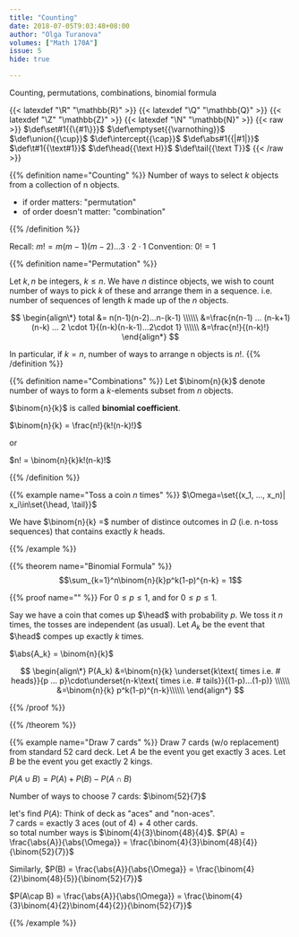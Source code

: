 ```yaml
---
title: "Counting"
date: 2018-07-05T9:03:48+08:00
author: "Olga Turanova"
volumes: ["Math 170A"]
issue: 5
hide: true

---
```


Counting, permutations, combinations, binomial formula

<!--more-->

<div class="latex-macros">
  {{< latexdef "\R" "\mathbb{R}" >}}
  {{< latexdef "\Q" "\mathbb{Q}" >}}
  {{< latexdef "\Z" "\mathbb{Z}" >}}
  {{< latexdef "\N" "\mathbb{N}" >}}
  {{< raw >}}
    $\def\set#1{{\{#1\}}}$
    $\def\emptyset{{\varnothing}}$
    $\def\union{{\cup}}$  
    $\def\intercept{{\cap}}$  
    $\def\abs#1{{|#1|}}$  
    $\def\t#1{{\text#1}}$  
    $\def\head{{\text H}}$  
    $\def\tail{{\text T}}$  
  {{< /raw >}}
</div>

{{% definition name="Counting" %}} 
Number of ways to select $k$ objects from a collection of n objects.

- if order matters: "permutation"
- of order doesn't matter: "combination"

{{% /definition %}}


Recall: $m != m(m-1)(m-2) ... 3 \cdot 2 \cdot 1$
Convention: $0!=1$

{{% definition name="Permutation" %}} 

Let $k, n$ be integers, $k \leq n$. We have $n$ distince objects, we wish to count number of ways to pick $k$ of these and arrange them in a sequence.
i.e. number of sequences of length $k$ made up of the $n$ objects.

$$
\begin{align\*}
total &= n(n-1)(n-2)...n-(k-1) \\\\\\
&=\frac{n(n-1) ... (n-k+1)(n-k) ... 2 \cdot 1}{(n-k)(n-k-1)...2\cdot 1} \\\\\\
&=\frac{n!}{(n-k)!}
\end{align*}
$$

In particular, if $k = n$, number of ways to arrange n objects is $n!$.
{{% /definition %}}

{{% definition name="Combinations" %}}
Let $\binom{n}{k}$ denote number of ways to form a $k$-elements subset from $n$ objects.

$\binom{n}{k}$ is called **binomial coefficient**.

$\binom{n}{k} = \frac{n!}{k!(n-k)!}$

or

$n! = \binom{n}{k}k!(n-k)!$

{{% /definition %}}

{{% example name="Toss a coin $n$ times" %}} 
$\Omega=\set{(x_1, ..., x_n)| x_i\in\set{\head, \tail}}$

We have $\binom{n}{k} =$ number of distince outcomes in $\Omega$ (i.e. n-toss sequences) that contains exactly $k$ heads.

{{% /example %}}

{{% theorem name="Binomial Formula" %}} 
$$\sum_{k=1}^n\binom{n}{k}p^k(1-p)^{n-k} = 1$$


{{% proof name="" %}} 
For $0 \leq p \leq 1$, and for $0 \leq p \leq 1$.

Say we have a coin that  comes up $\head$ with probability $p$. We toss it $n$ times, the tosses are independent (as usual). Let $A_k$ be the event that $\head$ compes up exactly $k$ times.

$\abs{A_k} = \binom{n}{k}$

$$
\begin{align\*}
P(A_k) &=\binom{n}{k} \underset{k\text{ times i.e. # heads}}{p ... p}\cdot\underset{n-k\text{ times i.e. # tails}}{(1-p)...(1-p)} \\\\\\
&=\binom{n}{k} p^k(1-p)^{n-k}\\\\\\
\end{align*}
$$

{{% /proof %}}

{{% /theorem %}}

{{% example name="Draw 7 cards" %}} 
Draw 7 cards (w/o replacement) from standard 52 card deck.
Let $A$ be the event you get exactly 3 aces.
Let $B$ be the event you get exactly 2 kings.

$P(A\cup B) = P(A) + P(B) - P(A\cap B)$

Number of ways to choose 7 cards: $\binom{52}{7}$

let's find $P(A)$:
Think of deck as "aces" and "non-aces". <br>
7 cards = exactly 3 aces (out of 4) + 4 other cards. <br>
so total number ways is $\binom{4}{3}\binom{48}{4}$.
$P(A) = \frac{\abs{A}}{\abs{\Omega}} = \frac{\binom{4}{3}\binom{48}{4}}{\binom{52}{7}}$

Similarly,
$P(B) = \frac{\abs{A}}{\abs{\Omega}} = \frac{\binom{4}{2}\binom{48}{5}}{\binom{52}{7}}$

$P(A\cap B) = \frac{\abs{A}}{\abs{\Omega}} = \frac{\binom{4}{3}\binom{4}{2}\binom{44}{2}}{\binom{52}{7}}$

{{% /example %}}
